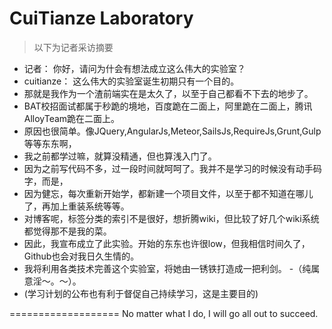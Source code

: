 CuiTianze Laboratory
===================

> 以下为记者采访摘要
- 记者： 你好，请问为什会有想法成立这么伟大的实验室？
- cuitianze： 这么伟大的实验室诞生初期只有一个目的。
 - 那就是我作为一个渣前端实在是太久了，以至于自己都看不下去的地步了。
 - BAT校招面试都属于秒跪的境地，百度跪在二面上，阿里跪在二面上，腾讯AlloyTeam跪在二面上。
 - 原因也很简单。像JQuery,AngularJs,Meteor,SailsJs,RequireJs,Grunt,Gulp等等东东啊，
 - 我之前都学过嘛，就算没精通，但也算浅入门了。
 - 因为之前写代码不多，过一段时间就呵呵了。我并不是学习的时候没有动手码字，而是，
 - 因为健忘，每次重新开始学，都新建一个项目文件，以至于都不知道在哪儿了，再加上重装系统等等。
 - 对博客呢，标签分类的索引不是很好，想折腾wiki，但比较了好几个wiki系统都觉得那不是我的菜。
 - 因此，我宣布成立了此实验。开始的东东也许很low，但我相信时间久了，Github也会对我日久生情的。
 - 我将利用各类技术完善这个实验室，将她由一锈铁打造成一把利剑。
 -（纯属意淫～。～）。
 - (学习计划的公布也有利于督促自己持续学习，这是主要目的)

===================
 No matter what I do, I will go all out to succeed.
